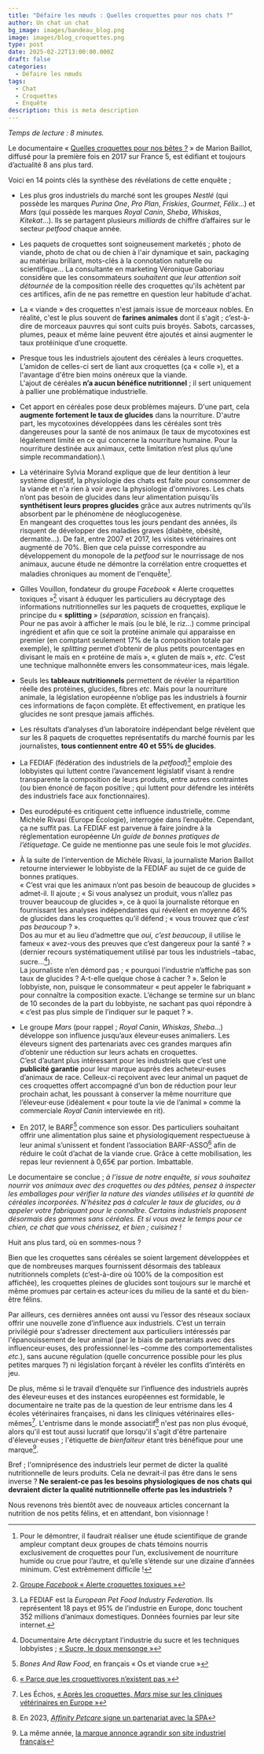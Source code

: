 ```yaml
---
title: "Défaire les nœuds : Quelles croquettes pour nos chats ?"
author: Un chat un chat
bg_image: images/bandeau_blog.png
image: images/blog_croquettes.png
type: post
date: 2025-02-22T13:00:00.000Z
draft: false
categories:
  - Défaire les nœuds
tags:
  - Chat
  - Croquettes
  - Enquête
description: this is meta description
---
```

*Temps de lecture : 8 minutes.*

Le documentaire « <a href="https://www.youtube.com/watch?v=ZJAdhwGte-o" target="_blank">Quelles croquettes pour nos bêtes ?</a> » de Marion Baillot, diffusé pour la première fois en 2017 sur France 5, est édifiant et toujours d’actualité 8 ans plus tard.

Voici en 14 points clés la synthèse des révélations de cette enquête ;

- Les plus gros industriels du marché sont les groupes *Nestlé* (qui possède les marques *Purina One*, *Pro Plan*, *Friskies*, *Gourmet*, *Félix*…) et *Mars* (qui possède les marques *Royal Canin*, *Sheba*, *Whiskas*, *Kitekat*…). Ils se partagent plusieurs *milliards* de chiffre d’affaires sur le secteur *petfood* chaque année. 

- Les paquets de croquettes sont soigneusement marketés ; photo de viande, photo de chat ou de chien à l'air dynamique et sain, packaging au matériau brillant, mots-clés à la connotation naturelle ou scientifique... 
La consultante en marketing Véronique Gaboriau considère que les consommateurs *souhaitent que leur attention soit détournée* de la composition réelle des croquettes qu'ils achètent par ces artifices, afin de ne pas remettre en question leur habitude d'achat.

- La « viande » des croquettes n'est jamais issue de morceaux nobles. En réalité, c'est le plus souvent de **farines animales** dont il s'agit ; c’est-à-dire de morceaux pauvres qui sont cuits puis broyés. Sabots, carcasses, plumes, peaux et même laine peuvent être ajoutés et ainsi augmenter le taux protéinique d’une croquette.  

- Presque tous les industriels ajoutent des céréales à leurs croquettes. L’amidon de celles-ci sert de liant aux croquettes (ça « colle »), et a l'avantage d'être bien moins onéreux que la viande.\
    L'ajout de céréales **n’a aucun bénéfice nutritionnel** ; il sert uniquement à pallier une problématique industrielle.  

- Cet apport en céréales pose deux problèmes majeurs. D'une part, cela **augmente fortement le taux de glucides** dans la nourriture. D'autre part, les mycotoxines développées dans les céréales sont très dangereuses pour la santé de nos animaux (le taux de mycotoxines est légalement limité en ce qui concerne la nourriture humaine. Pour la nourriture destinée aux animaux, cette limitation n’est plus qu’une simple recommandation).\

- La vétérinaire Sylvia Morand explique que de leur dentition à leur système digestif, la physiologie des chats est faite pour consommer de la viande et n'a rien à voir avec la physiologie d'omnivores.
Les chats n’ont pas besoin de glucides dans leur alimentation puisqu’ils **synthétisent leurs propres glucides** grâce aux autres nutriments qu'ils absorbent par le phénomène de néoglucogenèse.\
En mangeant des croquettes tous les jours pendant des années, ils risquent de développer des maladies graves (diabète, obésité, dermatite…). 
    De fait, entre 2007 et 2017, les visites vétérinaires ont augmenté de 70%. Bien que cela puisse correspondre au développement du monopole de la *petfood* sur le nourrissage de nos animaux, aucune étude ne démontre la corrélation entre croquettes et maladies chroniques au moment de l'enquête[^1].  

- Gilles Vouillon, fondateur du groupe *Facebook* « Alerte croquettes toxiques »[^2] visant à éduquer les particuliers au décryptage des informations nutritionnelles sur les paquets de croquettes, explique le principe du « **splitting** » (*séparation*, *scission* en français).\
    Pour ne pas avoir à afficher le maïs (ou le blé, le riz…) comme principal ingrédient et afin que ce soit la protéine animale qui apparaisse en premier (en comptant seulement 17% de la composition totale par exemple), le *splitting* permet d’obtenir de plus petits pourcentages en divisant le maïs en « protéine de maïs », « gluten de maïs », *etc*. C’est une technique malhonnête envers les consommateur·ices, mais légale.  

- Seuls les **tableaux nutritionnels** permettent de révéler la répartition réelle des protéines, glucides, fibres *etc*. Mais pour la nourriture animale, la législation européenne n’oblige pas les industriels à fournir ces informations de façon complète. Et effectivement, en pratique les glucides ne sont presque jamais affichés.  

- Les résultats d’analyses d’un laboratoire indépendant belge révèlent que sur les 8 paquets de croquettes représentatifs du marché fournis par les journalistes, **tous contiennent entre 40 et 55% de glucides**.  

- La FEDIAF (fédération des industriels de la *petfood*)[^3] emploie des lobbyistes qui luttent contre l’avancement législatif visant à rendre transparente la composition de leurs produits, entre autres contraintes (ou bien énoncé de façon positive ; qui luttent pour défendre les intérêts des industriels face aux fonctionnaires).  

- Des eurodéputé·es critiquent cette influence industrielle, comme Michèle Rivasi (Europe Écologie), interrogée dans l’enquête. Cependant, ça ne suffit pas. La FEDIAF est parvenue à faire joindre à la réglementation européenne *Un guide de bonnes pratiques de l’étiquetage*. Ce guide ne mentionne pas une seule fois le mot *glucides*.

- À la suite de l’intervention de Michèle Rivasi, la journaliste Marion Baillot retourne interviewer le lobbyiste de la FEDIAF au sujet de ce guide de bonnes pratiques. \
  « C’est vrai que les animaux n’ont pas besoin de beaucoup de glucides » admet-il. Il ajoute ; « Si vous analysez un produit, vous n’allez pas trouver beaucoup de glucides », ce à quoi la journaliste rétorque en fournissant les analyses indépendantes qui révèlent en moyenne 46% de glucides dans les croquettes qu’il défend ; « vous trouvez que *c’est pas beaucoup* ? ». \
  Dos au mur et au lieu d’admettre que *oui, c’est beaucoup*, il utilise le fameux « avez-vous des preuves que c’est dangereux pour la santé ? » (dernier recours systématiquement utilisé par tous les industriels –tabac, sucre…[^4]).\
    La journaliste n’en démord pas ; « pourquoi l’industrie n’affiche pas son taux de glucides ? A-t-elle quelque chose à cacher ? ». Selon le lobbyiste, non, puisque le consommateur « peut appeler le fabriquant » pour connaître la composition exacte. L’échange se termine sur un blanc de 10 secondes de la part du lobbyiste, ne sachant pas quoi répondre à « c’est pas plus simple de l’indiquer sur le paquet ? ».  

- Le groupe *Mars* (pour rappel ; *Royal Canin*, *Whiskas*, *Sheba*…) développe son influence jusqu’aux éleveur·euses animaliers. Les éleveurs signent des partenariats avec ces grandes marques afin d’obtenir une réduction sur leurs achats en croquettes.\
    C’est d’autant plus intéressant pour les industriels que c’est une **publicité garantie** pour leur marque auprès des acheteur·euses d’animaux de race. Celleux-ci reçoivent avec leur animal un paquet de ces croquettes offert accompagné d’un bon de réduction pour leur prochain achat, les poussant à conserver la même nourriture que l’éleveur·euse (idéalement « pour toute la vie de l’animal » comme la commerciale *Royal Canin* interviewée en rit).  

- En 2017, le BARF[^5] commence son essor. Des particuliers souhaitant offrir une alimentation plus saine et physiologiquement respectueuse à leur animal s’unissent et fondent l’association BARF-ASSO[^6] afin de réduire le coût d’achat de la viande crue. Grâce à cette mobilisation, les repas leur reviennent à 0,65€ par portion. Imbattable.  

Le documentaire se conclue ; *à l’issue de notre enquête, si vous souhaitez nourrir vos animaux avec des croquettes ou des pâtées, pensez à inspecter les emballages pour vérifier la nature des viandes utilisées et la quantité de céréales incorporées. N’hésitez pas à calculer le taux de glucides, ou à appeler votre fabriquant pour le connaître. Certains industriels proposent désormais des gammes sans céréales. Et si vous avez le temps pour ce chien, ce chat que vous chérissez, et bien ; cuisinez !*

Huit ans plus tard, où en sommes-nous ?

Bien que les croquettes sans céréales se soient largement développées et que de nombreuses marques fournissent désormais des tableaux nutritionnels complets (c’est-à-dire où 100% de la composition est affichée), les croquettes pleines de glucides sont toujours sur le marché et même promues par certain·es acteur·ices du milieu de la santé et du bien-être félins.

Par ailleurs, ces dernières années ont aussi vu l’essor des réseaux sociaux offrir une nouvelle zone d’influence aux industriels. C’est un terrain privilégié pour s’adresser directement aux particuliers intéressés par l'épanouissement de leur animal (par le biais de partenariats avec des influenceur·euses, des professionnel·les –comme des comportementalistes *etc.*), sans aucune régulation (quelle concurrence possible pour les plus petites marques ?) ni législation forçant à révéler les conflits d’intérêts en jeu.

De plus, même si le travail d’enquête sur l’influence des industriels auprès des éleveur·euses et des instances européennes est formidable, le documentaire ne traite pas de la question de leur entrisme dans les 4 écoles vétérinaires françaises, ni dans les cliniques vétérinaires elles-mêmes[^7]. L'entrisme dans le monde associatif[^8] n'est pas non plus évoqué, alors qu'il est tout aussi lucratif que lorsqu'il s'agit d'être partenaire d'éleveur·euses ; l'étiquette de *bienfaiteur* étant très bénéfique pour une marque[^9].

Bref ; l'omniprésence des industriels leur permet de dicter la qualité nutritionnelle de leurs produits. Cela ne devrait-il pas être dans le sens inverse ? **Ne seraient-ce pas les besoins physiologiques de nos chats qui devraient dicter la qualité nutritionnelle offerte pas les industriels ?**

Nous revenons très bientôt avec de nouveaux articles concernant la nutrition de nos petits félins, et en attendant, bon visionnage !

[^1]: Pour le démontrer, il faudrait réaliser une étude scientifique de grande ampleur comptant deux groupes de chats témoins nourris exclusivement de croquettes pour l’un, exclusivement de nourriture humide ou crue pour l’autre, et qu’elle s’étende sur une dizaine d’années minimum. C’est extrêmement difficile ! 
[^2]: <a href="https://www.facebook.com/groups/alertescroquettes/?locale=fr_FR" target="_blank">Groupe *Facebook* « Alerte croquettes toxiques »</a>
[^3]: La FEDIAF est la *European Pet Food Industry Federation*. Ils représentent 18 pays et 95% de l’industrie en Europe, donc touchent 352 millions d’animaux domestiques. Données fournies par leur site internet. 
[^4]: Documentaire Arte décryptant l’industrie du sucre et les techniques lobbyistes ; <a href="https://www.youtube.com/watch?v=WuWAlXkGbCg" target="_blank">« Sucre, le doux mensonge »</a>
[^5]: *Bones And Raw Food*, en français « Os et viande crue »
[^6]: <a href="https://barf-asso.fr/" target="_blank">« Parce que les croquettivores n’existent pas »</a>
[^7]: Les Échos, <a href="https://www.lesechos.fr/industrie-services/conso-distribution/apres-les-croquettes-mars-mise-sur-les-cliniques-veterinaires-en-europe-1217821" target="_blank">« Après les croquettes, *Mars* mise sur les cliniques vétérinaires en Europe »</a>
[^8]: En 2023, <a href="https://www.la-spa.fr/articles/signature-partenariat-affinity-petcare/" target="_blank">*Affinity Petcare* signe un partenariat avec la SPA</a>
[^9]: La même année, <a href="https://www.latribune.fr/entreprises-finance/industrie/agroalimentaire-biens-de-consommation-luxe/alimentation-animale-comment-ultima-se-differencie-des-geants-mars-et-nestle-974847.html" target="_blank">la marque annonce agrandir son site industriel français</a>
